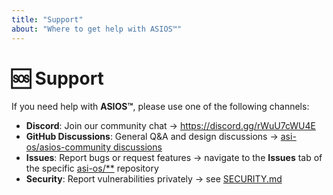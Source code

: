 ```yaml
---
title: "Support"
about: "Where to get help with ASIOS™"
---
```


# 🆘 Support

If you need help with **ASIOS™**, please use one of the following channels:

- **Discord**: Join our community chat → <https://discord.gg/rWuU7cWU4E>  
- **GitHub Discussions**: General Q&A and design discussions → [asi-os/asios-community discussions](https://github.com/asi-os/asios-community/discussions)  
- **Issues**: Report bugs or request features → navigate to the **Issues** tab of the specific [asi-os/**](https://github.com/asi-os) repository  
- **Security**: Report vulnerabilities privately → see [SECURITY.md](https://github.com/asi-os/.github/blob/main/SECURITY.md)  
